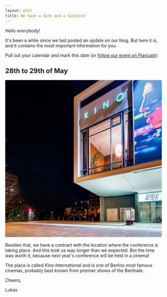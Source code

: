 ```yaml
---
layout: post
title: We have a date and a location
---
```


Hello everybody!

It's been a while since we last posted an update on our blog. But here it is, and it contains the most important information for you.

Pull out your calendar and mark this date (or [follow our event on Plancast](http://plancast.com/p/3gf4)):

## 28th to 29th of May
![Kino International](images/locations/international.jpg)

Besides that, we have a contract with the location where the conference is taking place. And this took us way longer than we expected. But the time was worth it, because next year's conference will be held in a cinema!

The place is called *Kino International* and is one of Berlins most famous cinemas, probably best known from premier shows of the Berlinale.

Cheers,

Lukas